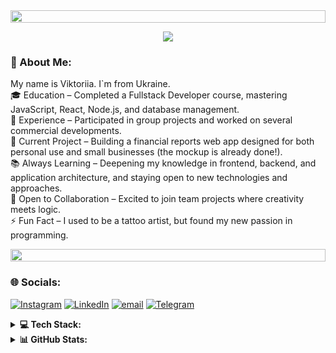 
<img src="https://i.imgur.com/dBaSKWF.gif" height="20" width="100%">

<p align="center">
<img src="https://raw.githubusercontent.com/trinib/trinib/a5f17399d881c5651a89bfe4a621014b08346cf0/images/marquee.svg">

### 💫 About Me:
My name is Viktoriia. I`m from Ukraine.<br>🎓 Education – Completed a Fullstack Developer course, mastering JavaScript, React, Node.js, and database management.<br>💼 Experience – Participated in group projects and worked on several commercial developments.<br>🚀 Current Project – Building a financial reports web app designed for both personal use and small businesses (the mockup is already done!).<br>📚 Always Learning – Deepening my knowledge in frontend, backend, and application architecture, and staying open to new technologies and approaches.<br>🤝 Open to Collaboration – Excited to join team projects where creativity meets logic.<br>⚡ Fun Fact – I used to be a tattoo artist, but found my new passion in programming. 

<img src="https://i.imgur.com/dBaSKWF.gif" height="20" width="100%">


### 🌐 Socials:
[![Instagram](https://img.shields.io/badge/Instagram-%23E4405F.svg?logo=Instagram&logoColor=white)](https://instagram.com/vktryrjkv) [![LinkedIn](https://img.shields.io/badge/LinkedIn-%230077B5.svg?logo=linkedin&logoColor=white)](https://linkedin.com/in/viktoriia-rozhkova) [![email](https://img.shields.io/badge/Email-D14836?logo=gmail&logoColor=white)](mailto:rozhkovavika24@gmail.com) [![Telegram](https://img.shields.io/badge/Telegram-%230077B5.svg?logo=telegram&logoColor=white)](https://t.me/vktryrjkv)

<details>
  <summary><b>💻 Tech Stack:</b></summary>
  
<br/>

### Languages/Frameworks I'm good at:

![CSS3](https://img.shields.io/badge/css3-%231572B6.svg?style=for-the-badge&logo=css3&logoColor=white) ![JavaScript](https://img.shields.io/badge/javascript-%23323330.svg?style=for-the-badge&logo=javascript&logoColor=%23F7DF1E) ![HTML5](https://img.shields.io/badge/html5-%23E34F26.svg?style=for-the-badge&logo=html5&logoColor=white) ![Context-API](https://img.shields.io/badge/Context--Api-000000?style=for-the-badge&logo=react) ![Express.js](https://img.shields.io/badge/express.js-%23404d59.svg?style=for-the-badge&logo=express&logoColor=%2361DAFB) ![JWT](https://img.shields.io/badge/JWT-black?style=for-the-badge&logo=JSON%20web%20tokens) ![NodeJS](https://img.shields.io/badge/node.js-6DA55F?style=for-the-badge&logo=node.js&logoColor=white) ![React](https://img.shields.io/badge/react-%2320232a.svg?style=for-the-badge&logo=react&logoColor=%2361DAFB) ![React Native](https://img.shields.io/badge/react_native-%2320232a.svg?style=for-the-badge&logo=react&logoColor=%2361DAFB) ![React Router](https://img.shields.io/badge/React_Router-CA4245?style=for-the-badge&logo=react-router&logoColor=white) ![React Hook Form](https://img.shields.io/badge/React%20Hook%20Form-%23EC5990.svg?style=for-the-badge&logo=reacthookform&logoColor=white) ![Vite](https://img.shields.io/badge/vite-%23646CFF.svg?style=for-the-badge&logo=vite&logoColor=white) ![Vue.js](https://img.shields.io/badge/vue.js-%2335495e.svg?style=for-the-badge&logo=vuedotjs&logoColor=%234FC08D) ![Webpack](https://img.shields.io/badge/webpack-%238DD6F9.svg?style=for-the-badge&logo=webpack&logoColor=black) ![Web3.js](https://img.shields.io/badge/web3.js-F16822?style=for-the-badge&logo=web3.js&logoColor=white) ![WordPress](https://img.shields.io/badge/WordPress-%23117AC9.svg?style=for-the-badge&logo=WordPress&logoColor=white)

<br/>

### Languages/Frameworks I'm learning:

![TypeScript](https://img.shields.io/badge/typescript-%23007ACC.svg?style=for-the-badge&logo=typescript&logoColor=white) ![Redux](https://img.shields.io/badge/redux-%23593d88.svg?style=for-the-badge&logo=redux&logoColor=white) 

<br/>

### I work with:

![Vercel](https://img.shields.io/badge/vercel-%23000000.svg?style=for-the-badge&logo=vercel&logoColor=white) ![MongoDB](https://img.shields.io/badge/MongoDB-%234ea94b.svg?style=for-the-badge&logo=mongodb&logoColor=white) ![Figma](https://img.shields.io/badge/figma-%23F24E1E.svg?style=for-the-badge&logo=figma&logoColor=white) ![Canva](https://img.shields.io/badge/Canva-%2300C4CC.svg?style=for-the-badge&logo=Canva&logoColor=white) ![GitHub](https://img.shields.io/badge/github-%23121011.svg?style=for-the-badge&logo=github&logoColor=white) ![Git](https://img.shields.io/badge/git-%23F05033.svg?style=for-the-badge&logo=git&logoColor=white) ![Babel](https://img.shields.io/badge/Babel-F9DC3e?style=for-the-badge&logo=babel&logoColor=black) ![Postman](https://img.shields.io/badge/Postman-FF6C37?style=for-the-badge&logo=postman&logoColor=white) ![Swagger](https://img.shields.io/badge/-Swagger-%23Clojure?style=for-the-badge&logo=swagger&logoColor=white) ![Trello](https://img.shields.io/badge/Trello-%23026AA7.svg?style=for-the-badge&logo=Trello&logoColor=white)

<br/>

</details>

<details>
    <summary><b>📊 GitHub Stats:</b></summary>
  
  <br/>

<p align="center">
  <img height="50%" width="auto" src ="https://github-readme-stats.vercel.app/api?username=stilistica&show_icons=true&count_private=true&theme=neon&hide_border=true&hide=issues,contribs&bg_color=00000000">
  <img height="50%" width="auto" src ="https://github-readme-stats.vercel.app/api/top-langs/?username=stilistica&layout=compact&hide_border=true&theme=neon&bg_color=00000000&langs_count=10&hide=c,meson,makefile,m4&exclude_repo=github-readme-stats,BitJanitor,github-activity-readme,fancy-git,challengeBot" alt="stilistica's Top Languages">
  <img src ="https://github-readme-streak-stats.herokuapp.com?user=stilistica&theme=neon&hide_border=true&background=FFFFFF00">
  <br/>
  
</p>

</details>




<!-- Proudly created with GPRM ( https://gprm.itsvg.in ) -->
